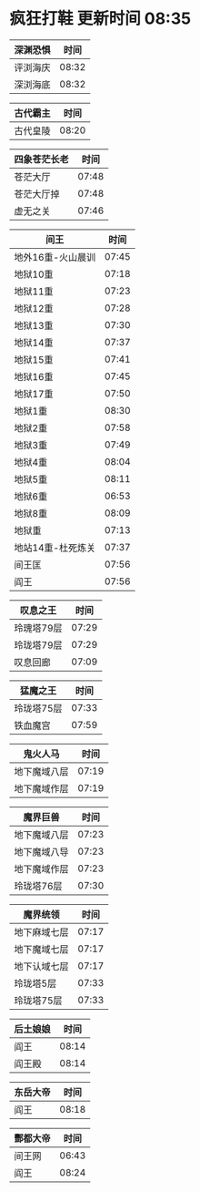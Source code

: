 # 疯狂打鞋 更新时间 08:35

| 深渊恐惧   | 时间    |
|--------|-------|
| 评浏海庆 | 08:32 |
| 深浏海底 | 08:32 |

| 古代霸主   | 时间    |
|--------|-------|
| 古代皇陵 | 08:20 |

| 四象苍茫长老   | 时间    |
|--------|-------|
| 苍茫大厅 | 07:48 |
| 苍茫大厅掉 | 07:48 |
| 虚无之关 | 07:46 |

| 间王   | 时间    |
|--------|-------|
| 地外16重-火山晨训 | 07:45 |
| 地狱10重 | 07:18 |
| 地狱11重 | 07:23 |
| 地狱12重 | 07:28 |
| 地狱13重 | 07:30 |
| 地狱14重 | 07:37 |
| 地狱15重 | 07:41 |
| 地狱16重 | 07:45 |
| 地狱17重 | 07:50 |
| 地狱1重 | 08:30 |
| 地狱2重 | 07:58 |
| 地狱3重 | 07:49 |
| 地狱4重 | 08:04 |
| 地狱5重 | 08:11 |
| 地狱6重 | 06:53 |
| 地狱8重 | 08:09 |
| 地狱重 | 07:13 |
| 地站14重-杜死炼关 | 07:37 |
| 间王匡 | 07:56 |
| 阎王 | 07:56 |

| 叹息之王   | 时间    |
|--------|-------|
| 玲瑰塔79层 | 07:29 |
| 玲珑塔79层 | 07:29 |
| 叹息回廊 | 07:09 |

| 猛魔之王   | 时间    |
|--------|-------|
| 玲珑塔75层 | 07:33 |
| 铁血魔宫 | 07:59 |

| 鬼火人马   | 时间    |
|--------|-------|
| 地下魔域八层 | 07:19 |
| 地下魔域作层 | 07:19 |

| 魔界巨兽   | 时间    |
|--------|-------|
| 地下魔域八层 | 07:23 |
| 地下魔域八导 | 07:23 |
| 地下魔域作层 | 07:23 |
| 玲珑塔76层 | 07:30 |

| 魔界统领   | 时间    |
|--------|-------|
| 地下麻域七层 | 07:17 |
| 地下魔域七层 | 07:17 |
| 地下认域七层 | 07:17 |
| 玲珑塔5层 | 07:33 |
| 玲珑塔75层 | 07:33 |

| 后土娘娘   | 时间    |
|--------|-------|
| 阎王 | 08:14 |
| 阎王殿 | 08:14 |

| 东岳大帝   | 时间    |
|--------|-------|
| 阎王 | 08:18 |

| 酆都大帝   | 时间    |
|--------|-------|
| 间王网 | 06:43 |
| 阎王 | 08:24 |
